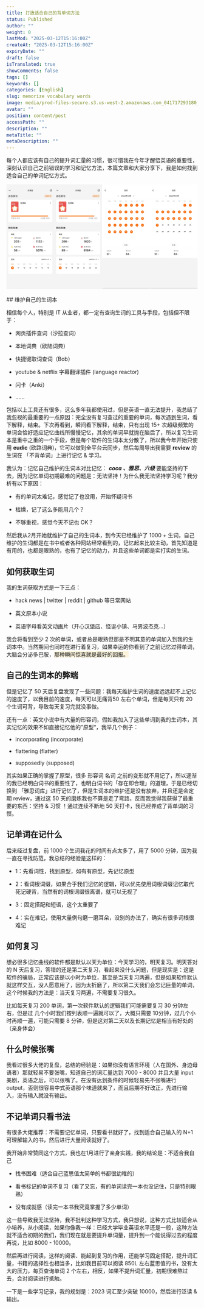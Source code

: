 ```yaml
---
title: 打造适合自己的背单词方法
status: Published
author: ""
weight: 0
lastMod: "2025-03-12T15:16:00Z"
createAt: "2025-03-12T15:16:00Z"
expiryDate: ""
draft: false
isTranslated: true
showComments: false
tags: []
keywords: []
categories: [English]
slug: memorize vocabulary words
image: media/prod-files-secure.s3.us-west-2.amazonaws.com_041717293180_01911681109917_.pic.jpg
avatar: ""
position: content/post
accessPath: ""
description: ""
metaTitle: ""
metaDescription: ""
---
```

每个人都应该有自己的提升词汇量的习惯，很可惜我在今年才醒悟英语的重要性，深刻认识自己之前错误的学习和记忆方法，本篇文章和大家分享下，我是如何找到适合自己的单词记忆方式。

![](media/prod-files-secure.s3.us-west-2.amazonaws.com_62b12b3c-c051-4079-86a5-08f430c4c265.jpeg)

<!--more-->## 维护自己的生词本
相信每个人，特别是 IT 从业者，都一定有查询生词的工具与手段，包括但不限于：

- 网页插件查词（沙拉查词）

- 本地词典（欧陆词典）

- 快捷键取词查词（Bob）

- youtube & netflix 字幕翻译插件 (language reactor)

- 闪卡（Anki）

- ……

包括以上工具还有很多，这么多年我都使用过，但是英语一直无法提升，我总结了我忽视的最重要的一点原因：完全没有复习查过的重要的单词，每次遇到生词，看下解释，结束。下次再看到，瞬间看下解释，结束，只有出现 15+ 次超级频繁的单词会恰好适应记忆曲线所慢慢记忆，其余的单词早就抛在脑后了，所以复习生词本是重中之重的一个手段，但是每个软件的生词本太分散了，所以我今年开始只使用 **eudic** (欧路词典)，它可以做到全平台云同步，然后每周导出我需要 **review** 的生词在 「不背单词」上进行记忆 & 学习。

我认为：记忆自己维护的生词本对比记忆： ***coca 、雅思、六级*** 要能坚持的下去，因为记忆单词初期最难的问题是：无法坚持！为什么我无法坚持学习呢？我分析有以下原因：

- 有的单词太难记，感觉记了也没用，开始怀疑词书

- 枯燥，记了这么多能用几个？

- 不够重视，感觉今天不记也 OK？

然后我从2月开始就维护了自己的生词本，到今天已经维护了 1000 + 生词，自己维护的生词都是在书中或者各种网站经常看到的，记忆起来比较主动，首先知道是有用的，也都是眼熟的，也有了记忆的动力，并且这些单词都是实打实的生词。



## 如何获取生词
我的生词获取方式是一下三点：

- hack news | twitter | reddit | github 等日常网站

- 英文原本小说

- 英语字母看英文动画片（开心汉堡店、怪诞小镇、马男波杰克…）

我会将看到至少 2 次的单词，或者总是眼熟但那是不明其意的单词加入到我的生词本中。当然期间也同时在进行着复习，如果幸运的你看到了之前记忆过得单词，大脑会分泌多巴胺，<span style="background-color: rgba(251, 243, 219, 1);">那种瞬间惊喜就是最好的回报。</span>

## 自己的生词本的弊端
但是记忆了 50 天后复盘发现了一些问题：我每天维护生词的速度远远赶不上记忆的速度了，以我目前的速度，每天可以无痛背50 左右个单词，但是每天只有 20 个生词可背，导致每天复习完就没事做。

还有一点：英文小说中有大量的形容词，假如我加入了这些单词到我的生词本，其实记忆的效果不如直接记忆他的”原型“，我举几个例子：

- incorporating (incorporate)

- flattering (flatter)

- supposedly (supposed)

其实如果正确的掌握了原型，很多 形容词 名词 之前的变形就不用记了，所以逐渐的我已经明白词书的重要性了，也明白词书的「存在即合理」的道理，于是已经切换到 「雅思词库」进行记忆了，但是生词本的维护还是没有放弃，并且还是会定期 review，通过这 50 天的磨炼我也不算是走了弯路，反而我觉得我获得了最重要的东西：坚持 & 习惯 ！通过连续不断地 50 天打卡，我已经养成了背单词的习惯。



## 记单词在记什么
后来经过复盘，前 1000 个生词我花的时间有点太多了，用了 5000 分钟，因为我一直在寻找防范，我总结的经验是这样的：

- 1：先看词性，找到原型，如有有原型，先记忆原型

- 2：看词根词缀，如果合乎我们记忆的逻辑，可以优先使用词根词缀记忆取代死记硬背，当然有的词根词缀很离谱，就可以无视了

- 3：固定搭配和短语，这个太重要了

- 4：实在难记，使用大量例句磨一磨耳朵，没别的办法了，确实有很多词根很难记



## 如何复习
想必很多记忆曲线的软件都是默认以天为单位：今天学习的，明天复习。明天答对的 N 天后复习，答错的还是第二天复习，看起来没什么问题，但是现实是：这是软件的骗局，正常应该是以小时为单位，甚至是当天复习两遍，但是如果软件默认就这样交互，没人愿意用了，因为太折磨了，所以第二天我们会忘记巨量的单词，这个时候我的方法是：当天复习两遍，不需要复习很久。

比如每天复习 200 单词，第一次软件默认的逻辑我们可能需要复习 30 分钟左右，但是过 几个小时我们按列表顺一遍就可以了，大概只需要 10分钟，过几个小时再顺一遍，可能只需要 8 分钟，但是这对第二天以及长期记忆是相当有好处的（亲身体会）



## 什么时候张嘴
我看过很多大佬的复盘，总结的经验是：如果你没有语言环境（人在国外、身边母语者）那就轻易不要张嘴，知道自己的词汇量达到 7000 - 8000 并且大量 input 美剧，英语之后，可以张嘴了。在没有达到条件的时候轻易先不张嘴进行 output，否则很容易中式英语那个味道就来了，而且后期不好改正，先进行输入，没有输入就没有输出。



## 不记单词只看书法
有很多大佬推荐：不需要记忆单词，只要看书就好了，找到适合自己输入的 N+1 可理解输入的书，然后进行大量阅读就好了。

我开始非常赞同这个方式，我也在1月进行了亲身实践，我的结论是：不适合我自己

- 找书困难（适合自己蓝思值太简单的书都很幼稚的）

- 看书标记的单词不复习（看了又忘，有的单词读完一本也没记住，只是特别眼熟）

- 没有成就感（读完一本书我究竟掌握了多少单词）

这一些导致我无法坚持，我不批判这种学习方式，我只想说，这种方式比较适合从小培养，从小阅读，如果你像我一样：已经大学毕业英语水平还是一般，这种方法就不适合初期的我们，我们现在就是要提升单词量，提升到一个能说得过去的程度再说，比如 8000 - 10000。

然后再进行阅读，这样的阅读、能起到复习的作用，还能学习固定搭配，提升词汇量，书籍的选择性也相当多，比如我目前可以阅读 850L 左右蓝思值的书，没有太大的压力，每页查询单词 2 个左右，相反，如果不提升词汇量，初期很难熬过去，会对阅读进行抵触。



一下是一些学习记录，我的规划是：2023 词汇至少突破 10000，然后进行泛读 & 输出。



